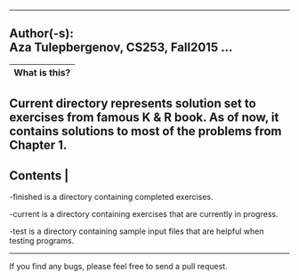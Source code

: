 ------------------------------------
Author(-s):                         
Aza Tulepbergenov, CS253, Fall2015 
...                                 
------------------------------------
What is this? |
--------------|
Current directory represents solution set to exercises from famous K & R book.
As of now, it contains solutions to most of the problems from Chapter 1.
---------------
Contents      |
---------------
-finished is a directory containing completed exercises.

-current is a directory containing exercises that are currently in progress.

-test is a directory containing sample input files that are helpful when testing
programs.





--------------------------------------------------------------
If you find any bugs, please feel free to send a pull request.